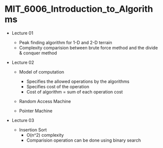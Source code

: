 # MIT_6006_Introduction_to_Algorithms

 - Lecture 01 
   - Peak finding algorithm for 1-D and 2-D terrain
   - Complexity comparision between brute force method and the divide & conquer method 
    
 - Lecture 02
   - Model of computation
     - Specifies the allowed operations by the algorithms
     - Specifies cost of the operation
     - Cost of algorithm = sum of each operation cost
   
   - Random Access Machine
   - Pointer Machine
   
 - Lecture 03 
   - Insertion Sort
     - O(n^2) complexity
     - Comparision operation can be done using binary search
     
     
   
